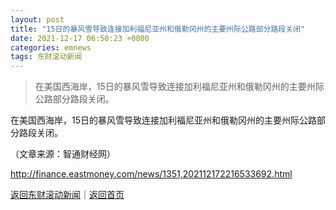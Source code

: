 ```yaml
---
layout: post
title: "15日的暴风雪导致连接加利福尼亚州和俄勒冈州的主要州际公路部分路段关闭"
date: 2021-12-17 06:50:23 +0800
categories: emnews
tags: 东财滚动新闻
---
```

> 在美国西海岸，15日的暴风雪导致连接加利福尼亚州和俄勒冈州的主要州际公路部分路段关闭。

<p>在美国西海岸，15日的暴风雪导致连接加利福尼亚州和俄勒冈州的主要州际公路部分路段关闭。</p><p class="em_media">（文章来源：智通财经网）</p>

<http://finance.eastmoney.com/news/1351,202112172216533692.html>

[返回东财滚动新闻](//finews.withounder.com/emnews/)｜[返回首页](//finews.withounder.com/)